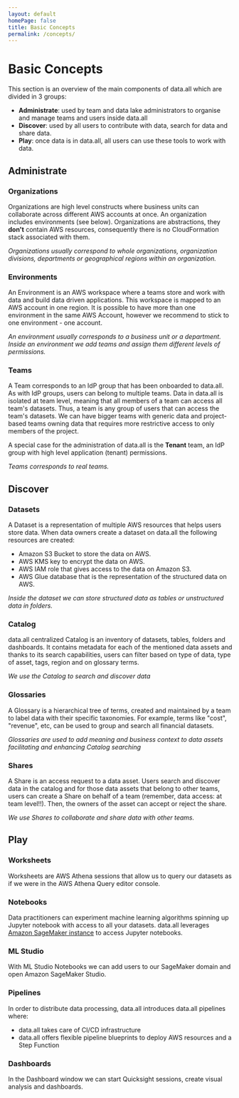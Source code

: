 ```yaml
---
layout: default
homePage: false
title: Basic Concepts
permalink: /concepts/
---
```

# **Basic Concepts**

This section is an overview of the main components of data.all which are divided in 3 groups:

- **Administrate**: used by team and data lake administrators to organise and manage teams and users inside data.all
- **Discover**: used by all users to contribute with data, search for data and share data.
- **Play**: once data is in data.all, all users can use these tools to work with data.


## Administrate

### Organizations
Organizations are high level constructs where business units can collaborate across different AWS accounts
at once. An organization includes environments (see below). Organizations are abstractions, they **don't** contain AWS
resources, consequently there is no CloudFormation stack associated with them.

*Organizations usually correspond to whole organizations, organization divisions, departments or geographical regions
within an organization.*

### Environments
An Environment is an AWS workspace where a teams store and work with data and build data driven applications.
This workspace is mapped to an AWS account in one region. It is possible to have more than one environment in the same
AWS Account, however we recommend to stick to one environment -  one account.

*An environment usually corresponds to a business unit or a department. Inside an environment we add teams and
assign them different levels of permissions.*

### Teams
A Team corresponds to an IdP group that has been onboarded to data.all.  As with IdP groups, users can
belong to multiple teams. Data in data.all is isolated at team level, meaning that all members of a team can access all team's datasets.
Thus, a team is any group of users that can access the team's datasets. We can have bigger teams with generic data
and project-based teams owning data that requires more restrictive access to only members of the project.

A special case for the administration of
data.all is the **Tenant** team, an IdP group with high level application (tenant) permissions.

*Teams corresponds to real teams.*


## Discover
### Datasets
A Dataset is a representation of multiple AWS resources that helps users store data.
When data owners create a dataset on data.all the following resources are created:

- Amazon S3 Bucket to store the data on AWS.
- AWS KMS key to encrypt the data on AWS.
- AWS IAM role that gives access to the data on Amazon S3.
- AWS Glue database that is the representation of the structured data on AWS.

*Inside the dataset we can store structured data as tables or unstructured data in folders.*

### Catalog
data.all centralized Catalog is an inventory of datasets, tables, folders and dashboards. It contains metadata for each
of the mentioned data assets and thanks to its search capabilities, users can filter based on type of data, type of
asset, tags, region and on glossary terms.

*We use the Catalog to search and discover data*

### Glossaries
A Glossary is a hierarchical tree of terms, created and maintained by a team to label data with their specific taxonomies.
For example, terms like "cost", "revenue", etc, can be used to group and search all financial datasets.

*Glossaries are used to add meaning and business context to data assets facilitating and enhancing Catalog searching*

### Shares
A Share is an access request to a data asset. Users search and discover data in the catalog and for those data assets
that belong to other teams, users can create a Share on behalf of a team (remember, data access: at team level!!). Then,
the owners of the asset can accept or reject the share.

*We use Shares to collaborate and share data with other teams.*

## Play
### Worksheets
Worksheets are AWS Athena sessions that allow us to query our datasets as if we were in the AWS Athena Query editor
console.

### Notebooks
Data practitioners can experiment machine learning algorithms
spinning up Jupyter notebook with access to all your datasets. data.all leverages
<a href="https://docs.aws.amazon.com/sagemaker/latest/dg/nbi.html" target="_blank">
Amazon SageMaker instance</a> to access Jupyter notebooks.

### ML Studio
With ML Studio Notebooks we can add users to our SageMaker domain and open Amazon SageMaker Studio.

### Pipelines
In order to distribute data processing, data.all introduces data.all pipelines where:
- data.all takes care of CI/CD infrastructure
- data.all offers flexible pipeline blueprints to deploy AWS resources and a Step Function

### Dashboards
In the Dashboard window we can start Quicksight sessions, create visual analysis and dashboards.
